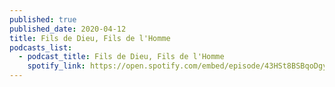 ```yaml
---
published: true
published_date: 2020-04-12
title: Fils de Dieu, Fils de l'Homme
podcasts_list:
  - podcast_title: Fils de Dieu, Fils de l'Homme
    spotify_link: https://open.spotify.com/embed/episode/43HSt8BSBqoDgya6B3OrHH
---
```

